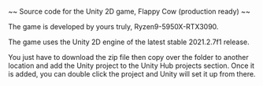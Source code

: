 
 ~~ Source code for the Unity 2D game, Flappy Cow (production ready) ~~
 
 The game is developed by yours truly, Ryzen9-5950X-RTX3090.
 
 The game uses the Unity 2D engine of the latest stable 2021.2.7f1 release.
 
 You just have to download the zip file then copy over the folder to another location and add the Unity project to the Unity Hub projects section. Once it is added, you can double click the project and Unity will set it up from there.
